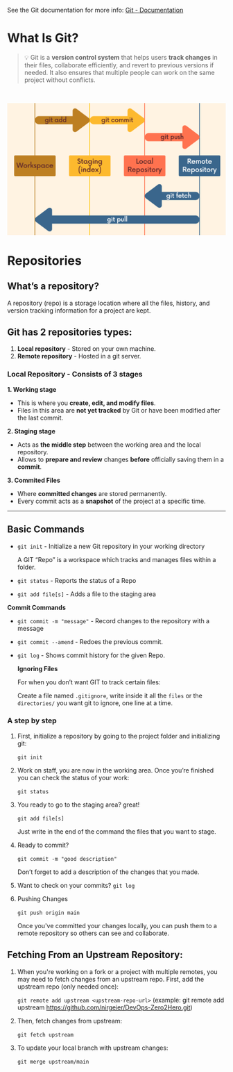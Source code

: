 

See the Git documentation for more info: [Git - Documentation](https://git-scm.com/doc)

# What Is Git?


>    💡  Git is a **version control system** that   helps users **track changes** in their files, collaborate efficiently, and revert to previous versions if needed. It also ensures that multiple people can work on the same project without conflicts.

<br>


![image.png](resources/git-work-flow.png)

# Repositories
    
## What’s a repository?

A repository (repo) is a storage location where all the files, history, and version tracking information for a project are kept.

## Git has 2 repositories types:

1. **Local repository** - Stored on your own machine.
2. **Remote repository** - Hosted in a git server.

### Local Repository - Consists of 3 stages

**1. Working stage**
- This is where you **create, edit, and modify files**.
- Files in this area are **not yet tracked** by Git or have been modified after the last commit.

**2. Staging stage**
- Acts as **the middle step** between the working area and the local repository.
- Allows to **prepare and review** changes **before** officially saving them in a **commit**.

**3. Commited Files**
- Where **committed changes** are stored permanently.
- Every commit acts as a **snapshot** of the project at a specific time.
    
---

## Basic Commands
- `git init` - Initialize a new Git repository in your working directory
    
    A GIT “Repo” is a workspace which tracks and manages files within a folder.
    
- `git status` - Reports the status of a Repo
- `git add file[s]` - Adds a file to the staging area

**Commit Commands**
- `git commit -m "message"` - Record changes to the repository with a message
- `git commit --amend` - Redoes the previous commit.
- `git log` - Shows commit history for the given Repo.

  **Ignoring Files**
    
    For when you don’t want GIT to track certain files:
    
    Create a file named `.gitignore`, write inside it all the `files` or the `directories/` you want git to ignore, one line at a time.
    



### A  step by step
1. First, initialize a repository by going to the project folder and initializing git:

    `git init`

2. Work on staff, you are now in the working area. Once you’re finished you can check the status of your work:

    `git status`

3. You ready to go to the staging area? great!

    `git add file[s]`

    Just write in the end of the command the files that you want to stage.

4. Ready to commit?

    `git commit -m "good description"`

    Don’t forget to add a description of the changes that you made.

5. Want to check on your commits?
    `git log`
    

6. Pushing Changes

    `git push origin main`

    Once you've committed your changes locally, you can push them to a remote repository so others can see and collaborate.


## Fetching From an Upstream Repository:

1. When you're working on a fork or a project with multiple remotes, you may need to fetch changes from an upstream repo.
    First, add the upstream repo (only needed once):

    `git remote add upstream <upstream-repo-url>`
    (example: git remote add upstream https://github.com/nirgeier/DevOps-Zero2Hero.git)

2. Then, fetch changes from upstream:

    `git fetch upstream`

3. To update your local branch with upstream changes:

    `git merge upstream/main`
